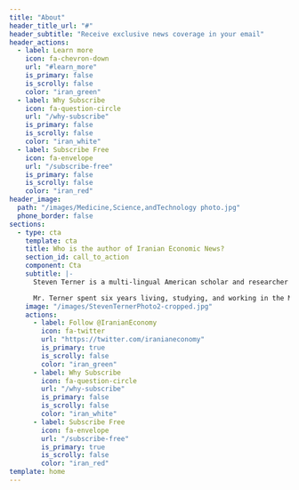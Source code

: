 ```yaml
---
title: "About"
header_title_url: "#"
header_subtitle: "Receive exclusive news coverage in your email"
header_actions:
  - label: Learn more
    icon: fa-chevron-down
    url: "#learn_more"
    is_primary: false
    is_scrolly: false
    color: "iran_green"
  - label: Why Subscribe
    icon: fa-question-circle
    url: "/why-subscribe"
    is_primary: false
    is_scrolly: false
    color: "iran_white"
  - label: Subscribe Free
    icon: fa-envelope
    url: "/subscribe-free"
    is_primary: false
    is_scrolly: false
    color: "iran_red"
header_image:
  path: "/images/Medicine,Science,andTechnology photo.jpg"
  phone_border: false
sections:
  - type: cta
    template: cta
    title: Who is the author of Iranian Economic News?
    section_id: call_to_action
    component: Cta
    subtitle: |-
      Steven Terner is a multi-lingual American scholar and researcher who has spent more than a decade specializing in socio-political and economic analysis of the Middle East and Central/West Asia, with a focus on Iran. His intent is to serve as a cultural liaison, guiding international business in expanding global markets.

      Mr. Terner spent six years living, studying, and working in the Middle East. His professional experience includes the Jerusalem Post, the Indian Embassy in Israel, and the Atlantic Council and Hudson Institute think tanks in Washington, DC. He holds an MA in Middle East Studies, an MA in Government, and is completing a PhD in Middle East History.
    image: "/images/StevenTernerPhoto2-cropped.jpg"
    actions:
      - label: Follow @IranianEconomy
        icon: fa-twitter
        url: "https://twitter.com/iranianeconomy"
        is_primary: true
        is_scrolly: false
        color: "iran_green"
      - label: Why Subscribe
        icon: fa-question-circle
        url: "/why-subscribe"
        is_primary: false
        is_scrolly: false
        color: "iran_white"
      - label: Subscribe Free
        icon: fa-envelope
        url: "/subscribe-free"
        is_primary: true
        is_scrolly: false
        color: "iran_red"
template: home
---
```

